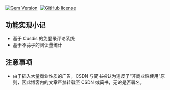 [![Gem Version](https://img.shields.io/gem/v/jekyll-theme-chirpy)][gem]&nbsp;
[![GitHub license](https://img.shields.io/github/license/cotes2020/chirpy-starter.svg?color=blue)][mit]

## 功能实现小记
- 基于 Cusdis 的免登录评论系统
- 基于不蒜子的阅读量统计

## 注意事项
- 由于插入大量商业性质的广告，CSDN 与简书被认为违反了“非商业性使用”原则，因此博客内的文章严禁转载至 CSDN 或简书，无论是否署名。

[gem]: https://rubygems.org/gems/jekyll-theme-chirpy
[chirpy]: https://github.com/cotes2020/jekyll-theme-chirpy/
[CD]: https://en.wikipedia.org/wiki/Continuous_deployment
[mit]: https://github.com/cotes2020/chirpy-starter/blob/master/LICENSE
